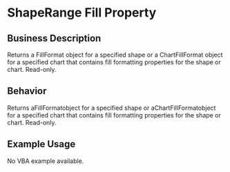 # ShapeRange Fill Property

## Business Description
Returns a FillFormat object for a specified shape or a ChartFillFormat object for a specified chart that contains fill formatting properties for the shape or chart. Read-only.

## Behavior
Returns aFillFormatobject for a specified shape or aChartFillFormatobject for a specified chart that contains fill formatting properties for the  shape or chart. Read-only.

## Example Usage
No VBA example available.